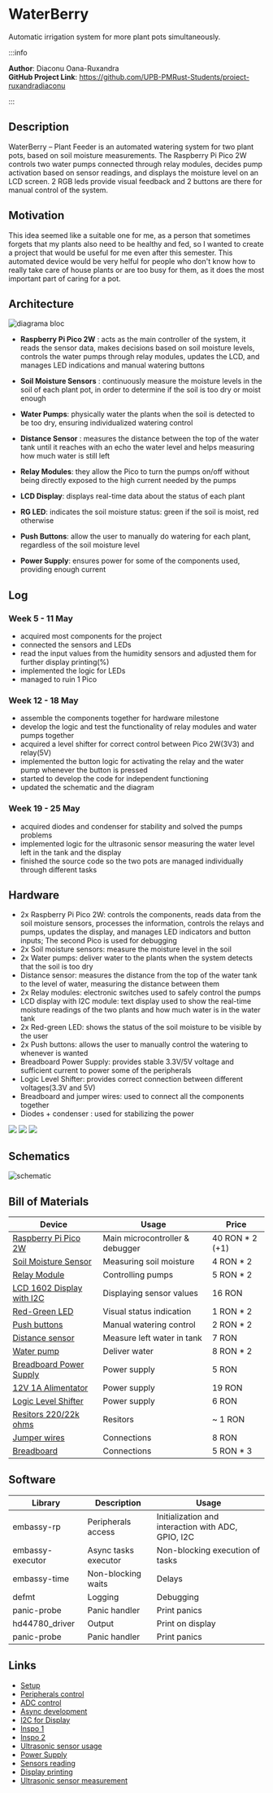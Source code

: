 # WaterBerry

Automatic irrigation system for more plant pots simultaneously.

:::info 

**Author**: Diaconu Oana-Ruxandra \
**GitHub Project Link**: https://github.com/UPB-PMRust-Students/proiect-ruxandradiaconu

:::

## Description

WaterBerry – Plant Feeder is an automated watering system for two plant pots, based on soil moisture measurements.  The Raspberry Pi Pico 2W controls two water pumps connected through relay modules, decides pump activation based on sensor readings, and displays the moisture level on an LCD screen. 2 RGB leds provide visual feedback and 2 buttons are there for manual control of the system.



## Motivation


This idea seemed like a suitable one for me, as a person that sometimes forgets that my plants also need to be healthy and fed, so I wanted to create a project that would be useful for me even after this semester. This automated device would be very helful for people who don't know how to really take care of house plants or are too busy for them, as it does the most important part of caring for a pot.



## Architecture

![diagrama bloc](diagrama_proiect.svg)
- **Raspberry Pi Pico 2W** : acts as the main controller of the system, it reads the sensor data, makes decisions based on soil moisture levels, controls the water pumps through relay modules, updates the LCD, and manages LED indications and manual watering buttons

- **Soil Moisture Sensors** : continuously measure the moisture levels in the soil of each plant pot, in order to determine if the soil is too dry or moist enough

- **Water Pumps**: physically water the plants when the soil is detected to be too dry, ensuring individualized watering control

- **Distance Sensor** : measures the distance between the top of the water tank until it reaches with an echo the water level and helps measuring how much water is still left

- **Relay Modules**: they allow the Pico to turn the pumps on/off without being directly exposed to the high current needed by the pumps

- **LCD Display**: displays real-time data about the status of each plant

- **RG LED**: indicates the soil moisture status: green if the soil is moist, red otherwise

- **Push Buttons**: allow the user to manually do watering for each plant, regardless of the soil moisture level

- **Power Supply**: ensures power for some of the components used, providing enough current



## Log

### Week 5 - 11 May
- acquired most components for the project
- connected the sensors and LEDs
- read the input values from the humidity sensors and adjusted them for further display printing(%) 
- implemented the logic for LEDs 
- managed to ruin 1 Pico
### Week 12 - 18 May
- assemble the components together for hardware milestone
- develop the logic and test the functionality of relay modules and water pumps together
- acquired a level shifter for correct control between Pico 2W(3V3) and relay(5V)
- implemented the button logic for activating the relay and the water pump whenever the button is pressed
- started to develop the code for independent functioning
- updated the schematic and the diagram
### Week 19 - 25 May
- acquired diodes and condenser for stability and solved the pumps problems
- implemented logic for the ultrasonic sensor measuring the water level left in the tank and the display
- finished the source code so the two pots are managed individually through different tasks

## Hardware

- 2x Raspberry Pi Pico 2W: controls the components, reads data from the soil moisture sensors, processes the information, controls the relays and pumps, updates the display, and manages LED indicators and button inputs; The second Pico is used for debugging 
- 2x Soil moisture sensors: measure the moisture level in the soil
- 2x Water pumps: deliver water to the plants when the system detects that the soil is too dry
- Distance sensor: measures the distance from the top of the water tank to the level of water, measuring the distance between them
- 2x Relay modules: electronic switches used to safely control the pumps
- LCD display with I2C module: text display used to show the real-time moisture readings of the two plants and how much water is in the water tank
- 2x Red-green LED: shows the status of the soil moisture to be visible by the user
- 2x Push buttons: allows the user to manually control the watering to whenever is wanted
- Breadboard Power Supply: provides stable 3.3V/5V voltage and sufficient current to power some of the peripherals
- Logic Level Shifter: provides correct connection between different voltages(3.3V and 5V)
- Breadboard and jumper wires: used to connect all the components together
- Diodes + condenser : used for stabilizing the power 

![](photo1.webp)
![](photo2.webp)
![](photo3.webp)



## Schematics
![schematic](schematic_proiect.svg)


## Bill of Materials

| Device | Usage | Price |
|--------|-------|-------|
| [Raspberry Pi Pico 2W](https://www.optimusdigital.ro/ro/placi-raspberry-pi/13327-raspberry-pi-pico-2-w.html?search_query=Raspberry+Pi+Pico+2W&results=26) | Main microcontroller & debugger | 40 RON * 2 (+1) |
| [Soil Moisture Sensor](https://www.optimusdigital.ro/ro/senzori-senzori-de-umiditate/73-senzor-de-umiditate-a-solului.html?search_query=Modul+cu+Senzor+de+umiditate+a+solului&results=1) | Measuring soil moisture | 4 RON * 2 |
| [Relay Module](https://www.optimusdigital.ro/ro/relee/1897-modul-releu-1-canal-5v.html) | Controlling pumps | 5 RON * 2 |
| [LCD 1602 Display with I2C](https://www.optimusdigital.ro/ro/optoelectronice-lcd-uri/2894-lcd-cu-interfata-i2c-si-backlight-albastru.html?search_query=LCD+1602+cu+Interfata+I2C+si+Backlight+Albastru&results=2) | Displaying sensor values | 16 RON |
| [Red-Green LED](https://www.optimusdigital.ro/ro/optoelectronice-led-uri/704-led-bicolor-de-3-mm-rosu-si-verde-cu-catod-comun.html) | Visual status indication | 1 RON * 2 |
| [Push buttons](https://www.optimusdigital.ro/ro/butoane-i-comutatoare/1115-buton-cu-capac-rotund-alb.html?search_query=buton&results=213) | Manual watering control | 2 RON * 2 |
| [Distance sensor](https://www.optimusdigital.ro/ro/senzori-senzori-de-distanta/8150-senzor-de-distana-ultrasonic-hc-sr04p-3-55-v.html?search_query=senzor+distanta&results=180) | Measure left water in tank | 7 RON |
| [Water pump](https://www.bitmi.ro/electronica/mini-pompa-de-apa-submersibila-10452.html) | Deliver water | 8 RON * 2|
| [Breadboard Power Supply](https://www.optimusdigital.ro/en/linear-regulators/61-breadboard-source-power.html) | Power supply | 5 RON |
| [12V 1A Alimentator](https://www.optimusdigital.ro/ro/electronica-de-putere-alimentatoare-priza/2885-alimentator-stabilizat-12v-1000ma.html) | Power supply | 19 RON |
| [Logic Level Shifter](https://www.optimusdigital.ro/ro/interfata-convertoare-de-niveluri/1380-convertor-de-niveluri-logice-bidirecional-pe-8-bii-txs0108e.html?search_query=Convertor+de+Niveluri+Logice+Bidirecțional+pe+8+Biți+TXS0108E&results=1) | Power supply | 6 RON |
| [Resitors 220/22k ohms](https://www.optimusdigital.ro/ro/componente-electronice-rezistoare/10958-rezistor-05w-220.html?search_query=Rezistor+0.5W+220Ω&results=1) | Resitors | ~ 1 RON |
| [Jumper wires](https://www.optimusdigital.ro/ro/fire-fire-mufate/12-set-de-cabluri-pentru-breadboard.html?search_query=Set+Fire+pentru+Breadboard&results=37) | Connections | 8 RON |
| [Breadboard](https://www.optimusdigital.ro/ro/prototipare-breadboard-uri/44-breadboard-400-points.html?search_query=Breadboard+HQ+%28400+Points%29&results=1) | Connections | 5 RON * 3 | 


## Software

| Library | Description | Usage |
|---------|-------------|-------|
|embassy-rp | Peripherals access | Initialization and interaction with ADC, GPIO, I2C|
|embassy-executor | Async tasks executor | Non-blocking execution of tasks |
|embassy-time | Non-blocking waits | Delays |
|defmt |Logging | Debugging|
|panic-probe | Panic handler | Print panics|
|hd44780_driver | Output | Print on display|
|panic-probe | Panic handler | Print panics


## Links
- [Setup](https://pmrust.pages.upb.ro/docs/acs_cc/lab/01)
- [Peripherals control](https://pmrust.pages.upb.ro/docs/acs_cc/lab/02)
- [ADC control](https://pmrust.pages.upb.ro/docs/acs_cc/lab/03)
- [Async development](https://pmrust.pages.upb.ro/docs/acs_cc/lab/04)
- [I2C for Display](https://pmrust.pages.upb.ro/docs/acs_cc/lab/06)
- [Inspo 1](https://pmrust.pages.upb.ro/docs/fils_en/project/2024/hadasa.jercau)
- [Inspo 2](https://pmrust.pages.upb.ro/docs/fils_en/project/2024/ana_maria.comeaga)
- [Ultrasonic sensor usage](https://www.youtube.com/watch?v=JvQKZXCYMUM)
- [Power Supply](https://www.youtube.com/watch?v=1er6XQ-BMp4)
- [Sensors reading](https://blog.theembeddedrustacean.com/embedded-rust-embassy-analog-sensing-with-adcs)
- [Display printing](https://crates.io/crates/hd44780-driver)
- [Ultrasonic sensor measurement](https://blog.theembeddedrustacean.com/esp32-embedded-rust-at-the-hal-timer-ultrasonic-distance-measurement)
